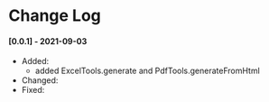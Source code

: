 # Change Log

#### [0.0.1] - 2021-09-03
* Added:
  * added ExcelTools.generate and PdfTools.generateFromHtml
* Changed:
* Fixed: